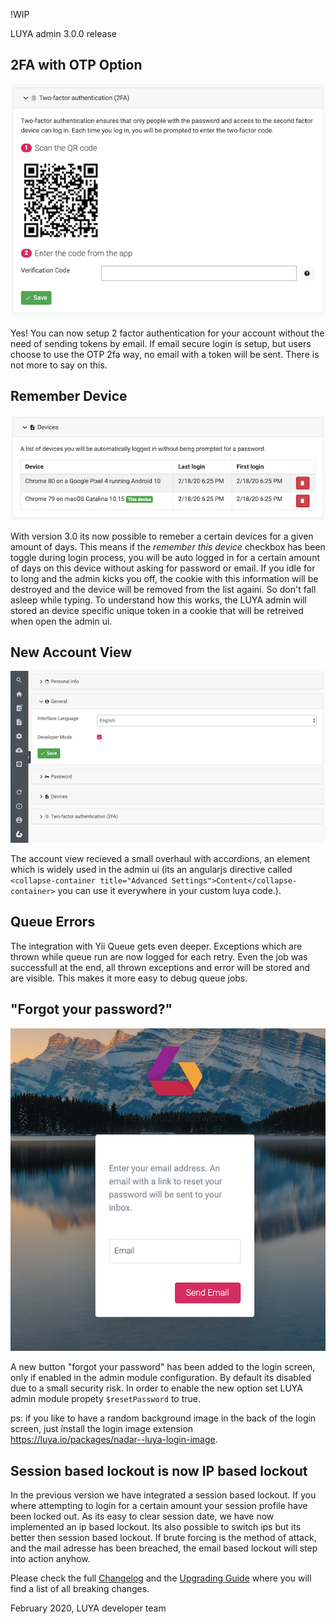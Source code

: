 !WIP

LUYA admin 3.0.0 release

## 2FA with OTP Option

![LUYA 2FA](https://raw.githubusercontent.com/luyadev/luya/master/docs/guide/img/2fa.png)

Yes! You can now setup 2 factor authentication for your account without the need of sending tokens by email. If email secure login is setup, but users choose to use the OTP 2fa way, no email with a token will be sent. There is not more to say on this.

## Remember Device

![LUYA Devices](https://raw.githubusercontent.com/luyadev/luya/master/docs/guide/img/devices.png)

With version 3.0 its now possible to remeber a certain devices for a given amount of days. This means if the *remember this device* checkbox has been toggle during login process, you will be auto logged in for a certain amount of days on this device without asking for password or email. If you idle for to long and the admin kicks you off, the cookie with this information will be destroyed and the device will be removed from the list againi. So don't fall asleep while typing. To understand how this works, the LUYA admin will stored an device specific unique token in a cookie that will be retreived when open the admin ui.

## New Account View

![LUYA Account overhaul](https://raw.githubusercontent.com/luyadev/luya/master/docs/guide/img/account.png)

The account view recieved a small overhaul with accordions, an element which is widely used in the admin ui (its an angularjs directive called ` <collapse-container title="Advanced Settings">Content</collapse-container>` you can use it everywhere in your custom luya code.).

## Queue Errors

The integration with Yii Queue gets even deeper. Exceptions which are thrown while queue run are now logged for each retry. Even the job was successfull at the end, all thrown exceptions and error will be stored and are visible. This makes it more easy to debug queue jobs.

## "Forgot your password?"

![LUYA Account overhaul](https://raw.githubusercontent.com/luyadev/luya/master/docs/guide/img/reset-password.png)

A new button "forgot your password" has been added to the login screen, only if enabled in the admin module configuration. By default its disabled due to a small security risk. In order to enable the new option set LUYA admin module propety `$resetPassword` to true.

ps: if you like to have a random background image in the back of the login screen, just install the login image extension https://luya.io/packages/nadar--luya-login-image.

## Session based lockout is now IP based lockout

In the previous version we have integrated a session based lockout. If you where attempting to login for a certain amount your session profile have been locked out. As its easy to clear session date, we have now implemented an ip based lockout. Its also possible to switch ips but its better then session based lockout. If brute forcing is the method of attack, and the mail adresse has been breached, the email based lockout will step into action anyhow.

Please check the full [Changelog](https://github.com/luyadev/luya-module-admin/blob/master/CHANGELOG.md) and the [Upgrading Guide](https://github.com/luyadev/luya-module-admin/blob/master/UPGRADE.md) where you will find a list of all breaking changes.

February 2020, LUYA developer team